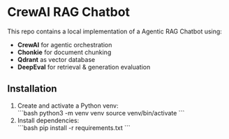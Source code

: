 # CrewAI RAG Chatbot

This repo contains a local implementation of a Agentic RAG Chatbot using: 
- **CrewAI** for agentic orchestration  
- **Chonkie** for document chunking  
- **Qdrant** as vector database  
- **DeepEval** for retrieval & generation evaluation  

## Installation

1. Create and activate a Python venv:  
   \`\`\`bash
   python3 -m venv venv
   source venv/bin/activate
   \`\`\`
2. Install dependencies:  
   \`\`\`bash
   pip install -r requirements.txt
   \`\`\`